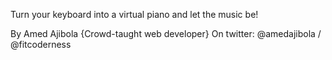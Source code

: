 Turn your keyboard into a virtual piano and let the music be!

By Amed Ajibola {Crowd-taught web developer}
On twitter: @amedajibola / @fitcoderness

